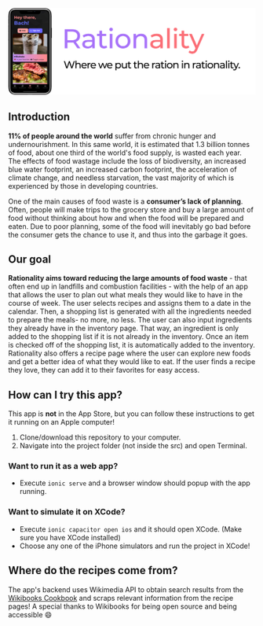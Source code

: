 ![banner](public/assets/readme_graphics.png)

## Introduction
**11% of people around the world** suffer from chronic hunger and undernourishment. In this same world, it is estimated that 1.3 billion tonnes of food, about one third of the world's food supply, is wasted each year. The effects of food wastage include the loss of biodiversity, an increased blue water footprint, an increased carbon footprint, the acceleration of climate change, and needless starvation, the vast majority of which is experienced by those in developing countries.
 
One of the main causes of food waste is a **consumer’s lack of planning**. Often, people will make trips to the grocery store and buy a large amount of food without thinking about how and when the food will be prepared and eaten. Due to poor planning, some of the food will inevitably go bad before the consumer gets the chance to use it, and thus into the garbage it goes.

## Our goal
**Rationality aims toward reducing the large amounts of food waste** - that often end up in landfills and combustion facilities - with the help of an app that allows the user to plan out what meals they would like to have in the course of week. The user selects recipes and assigns them to a date in the calendar. Then, a shopping list is generated with all the ingredients needed to prepare the meals- no more, no less. The user can also input ingredients they already have in the inventory page. That way, an ingredient is only added to the shopping list if it is not already in the inventory. Once an item is checked off of the shopping list, it is automatically added to the inventory. Rationality also offers a recipe page where the user can explore new foods and get a better idea of what they would like to eat. If the user finds a recipe they love, they can add it to their favorites for easy access.

## How can I try this app?
This app is **not** in the App Store, but you can follow these instructions to get it running on an Apple computer!
1. Clone/download this repository to your computer.
2. Navigate into the project folder (not inside the src) and open Terminal.
### Want to run it as a web app?
* Execute `ionic serve` and a browser window should popup with the app running.
### Want to simulate it on XCode?
* Execute `ionic capacitor open ios` and it should open XCode. (Make sure you have XCode installed)
* Choose any one of the iPhone simulators and run the project in XCode!

## Where do the recipes come from?
The app's backend uses Wikimedia API to obtain search results from the [Wikibooks Cookbook](https://en.wikibooks.org/wiki/Cookbook:Table_of_Contents) and scraps relevant information from the recipe pages! A special thanks to Wikibooks for being open source and being accessible :smile:
